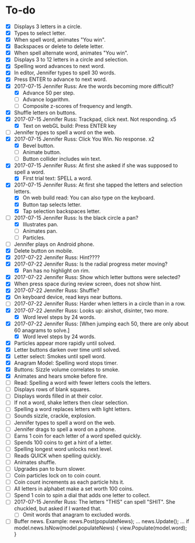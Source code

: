 # To-do

- [x] Displays 3 letters in a circle.
- [x] Types to select letter.
- [x] When spell word, animates "You win".
- [x] Backspaces or delete to delete letter.
- [x] When spell alternate word, animates "You win".
- [x] Displays 3 to 12 letters in a circle and selection.
- [x] Spelling word advances to next word.
- [x] In editor, Jennifer types to spell 30 words.
- [x] Press ENTER to advance to next word.
- [x] 2017-07-15 Jennifer Russ: Are the words becoming more difficult?
	- [x] Advance 50 per step.
	- [ ] Advance logarithm.
	- [ ] Composite z-scores of frequency and length.
- [x] Shuffle letters on buttons.
- [x] 2017-07-15 Jennifer Russ: Trackpad, click next. Not responding. x5
	- [x] Text on webGL build:  Press ENTER key
- [ ] Jennifer types to spell a word on the web.
- [x] 2017-07-15 Jennifer Russ: Click You Win.  No response.  x2
	- [x] Bevel button.
	- [ ] Animate button.
	- [ ] Button collider includes win text.
- [x] 2017-07-15 Jennifer Russ: At first she asked if she was supposed to spell a word.
	- [x] First trial text:  SPELL a word.
- [x] 2017-07-15 Jennifer Russ: At first she tapped the letters and selection letters.
	- [x] On web build read:  You can also type on the keyboard.
	- [x] Button tap selects letter.
	- [x] Tap selection backspaces letter.
- [ ] 2017-07-15 Jennifer Russ: Is the black circle a pan?
	- [x] Illustrates pan.
	- [ ] Animates pan.
	- [ ] Particles.
- [ ] Jennifer plays on Android phone.
- [x] Delete button on mobile.
- [x] 2017-07-22 Jennifer Russ: Hint????
- [x] 2017-07-22 Jennifer Russ: Is the radial progress meter moving?
	- [x] Pan has no highlight on rim.
- [x] 2017-07-22 Jennifer Russ: Show which letter buttons were selected?
- [x] When press space during review screen, does not show hint.
- [x] 2017-07-22 Jennifer Russ: Shuffle?
- [x] On keyboard device, read keys near buttons.
- [ ] 2017-07-22 Jennifer Russ: Harder when letters in a circle than in a row.
- [x] 2017-07-22 Jennifer Russ: Looks up:  airshot, disinter, two more.
	- [x] Word level steps by 24 words.
- [x] 2017-07-22 Jennifer Russ: [When jumping each 50, there are only about 60 anagrams to solve.]
	- [x] Word level steps by 24 words.
- [x] Particles appear more rapidly until solved.
- [x] Letter buttons darken over time until solved.
- [x] Letter select:  Smokes until spell word.
- [x] Anagram Model:  Spelling word stops timer.
- [x] Buttons:  Sizzle volume correlates to smoke.
- [x] Animates and hears smoke before fire.
- [ ] Read: Spelling a word with fewer letters cools the letters.
- [ ] Displays rows of blank squares.
- [ ] Displays words filled in at their color.
- [ ] If not a word, shake letters then clear selection.
- [ ] Spelling a word replaces letters with light letters.
- [ ] Sounds sizzle, crackle, explosion.
- [ ] Jennifer types to spell a word on the web.
- [ ] Jennifer drags to spell a word on a phone.
- [ ] Earns 1 coin for each letter of a word spelled quickly.
- [ ] Spends 100 coins to get a hint of a letter.
- [ ] Spelling longest word unlocks next level.
- [ ] Reads QUICK when spelling quickly.
- [ ] Animates shuffle.
- [ ] Upgrades pan to burn slower.
- [ ] Coin particles lock on to coin count.
- [ ] Coin count increments as each particle hits it.
- [ ] All letters in alphabet make a set worth 100 coins.
- [ ] Spend 1 coin to spin a dial that adds one letter to collect.
- [ ] 2017-07-15 Jennifer Russ: The letters "THIS" can spell "SHIT".  She chuckled, but asked if I wanted that.
	- [ ] Omit words that anagram to excluded words.
- [ ] Buffer news.  Example:
	news.Post(populateNews);
	...
	news.Update();
	...
	if model.news.IsNow(model.populateNews) { view.Populate(model.word); }
